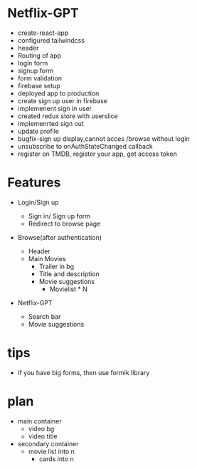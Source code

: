 # Netflix-GPT

- create-react-app
- configured tailwindcss
- header
- Routing of app
- login form
- signup form
- form validation
- firebase setup
- deployed app to production
- create sign up user in firebase
- implemenent sign in user
- created redux store with userslice
- implemenrted sign out
- update profile
- bugfix-sign up display,cannot acces /browse without login
- unsubscribe to onAuthStateChanged callback
- register on TMDB, register your app, get access token

# Features

- Login/Sign up
  - Sign in/ Sign up form
  - Redirect to browse page
- Browse(after authentication)

  - Header
  - Main Movies
    - Trailer in bg
    - Title and description
    - Movie suggestions
      - Movielist \* N

- Netflix-GPT
  - Search bar
  - Movie suggestions

# tips

- if you have big forms, then use formik library

# plan

- main container
  - video bg
  - video title
- secondary container
  - movie list into n
    - cards into n
